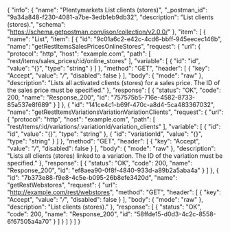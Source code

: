 {
  "info": {
    "name": "Plentymarkets List clients (stores)",
    "_postman_id": "9a34a848-f230-4081-a7be-3edb1eb9db32",
    "description": "List clients (stores).",
    "schema": "https://schema.getpostman.com/json/collection/v2.0.0/"
  },
  "item": [
    {
      "name": "List",
      "item": [
        {
          "id": "9c01a6c2-e42c-4cd6-bbff-945eecec146b",
          "name": "getRestItemsSalesPricesOnlineStores",
          "request": {
            "url": {
              "protocol": "http",
              "host": "example.com",
              "path": [
                "rest/items/sales_prices/:id/online_stores"
              ],
              "variable": [
                {
                  "id": "id",
                  "value": "{}",
                  "type": "string"
                }
              ]
            },
            "method": "GET",
            "header": [
              {
                "key": "Accept",
                "value": "*/*",
                "disabled": false
              }
            ],
            "body": {
              "mode": "raw"
            },
            "description": "Lists all activated clients (stores) for a sales price. The ID of the sales price must be specified."
          },
          "response": [
            {
              "status": "OK",
              "code": 200,
              "name": "Response_200",
              "id": "757575b5-716e-4582-8733-85a537e8f689"
            }
          ]
        },
        {
          "id": "141ce4c1-b69f-470c-a8d4-5ca483367032",
          "name": "getRestItemsVariationsVariationVariationClients",
          "request": {
            "url": {
              "protocol": "http",
              "host": "example.com",
              "path": [
                "rest/items/:id/variations/:variationId/variation_clients"
              ],
              "variable": [
                {
                  "id": "id",
                  "value": "{}",
                  "type": "string"
                },
                {
                  "id": "variationId",
                  "value": "{}",
                  "type": "string"
                }
              ]
            },
            "method": "GET",
            "header": [
              {
                "key": "Accept",
                "value": "*/*",
                "disabled": false
              }
            ],
            "body": {
              "mode": "raw"
            },
            "description": "Lists all clients (stores) linked to a variation. The ID of the variation must be specified."
          },
          "response": [
            {
              "status": "OK",
              "code": 200,
              "name": "Response_200",
              "id": "ef8aea90-0f8f-4840-933d-a89b2a5aba4a"
            }
          ]
        },
        {
          "id": "7b373e88-f9e8-4c5e-b095-26b8efe3420d",
          "name": "getRestWebstores",
          "request": {
            "url": "http://example.com/rest/webstores",
            "method": "GET",
            "header": [
              {
                "key": "Accept",
                "value": "*/*",
                "disabled": false
              }
            ],
            "body": {
              "mode": "raw"
            },
            "description": "List clients (stores)."
          },
          "response": [
            {
              "status": "OK",
              "code": 200,
              "name": "Response_200",
              "id": "58ffde15-d0d3-4c2c-8558-6f67505a4a70"
            }
          ]
        }
      ]
    }
  ]
}